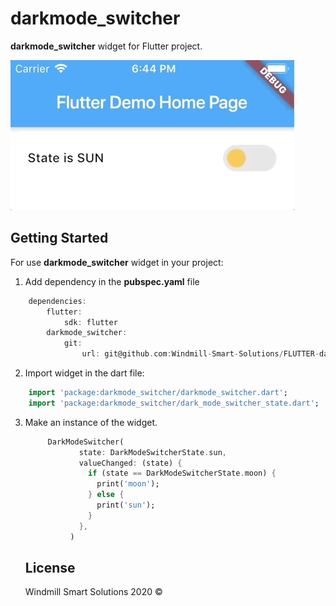 # darkmode_switcher

**darkmode_switcher** widget for Flutter project.

![](darkmode_switcher.gif)

## Getting Started

For use **darkmode_switcher** widget in your project:
1. Add dependency in the **pubspec.yaml** file
```dart
    dependencies:
        flutter:
            sdk: flutter
        darkmode_switcher:
            git:
                url: git@github.com:Windmill-Smart-Solutions/FLUTTER-darkmode_switcher.git
```

2. Import widget in the dart file:
```dart
    import 'package:darkmode_switcher/darkmode_switcher.dart';
    import 'package:darkmode_switcher/dark_mode_switcher_state.dart';
```

3. Make an instance of the widget.

    ```dart
         DarkModeSwitcher(
                state: DarkModeSwitcherState.sun,
                valueChanged: (state) {
                  if (state == DarkModeSwitcherState.moon) {
                    print('moon');
                  } else {
                    print('sun');
                  }
                },
              )
    ```
    
    
    ## License

    Windmill Smart Solutions 2020 ©